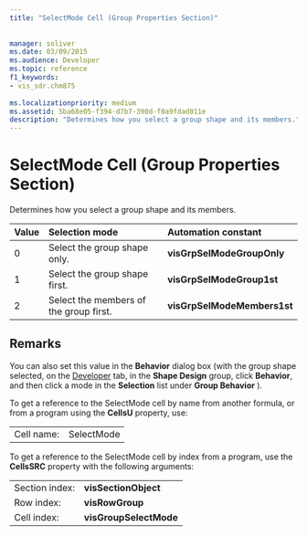 ```yaml
---
title: "SelectMode Cell (Group Properties Section)"
 
 
manager: soliver
ms.date: 03/09/2015
ms.audience: Developer
ms.topic: reference
f1_keywords:
- vis_sdr.chm875
 
ms.localizationpriority: medium
ms.assetid: 5ba68e05-f394-d7b7-390d-f0a9fdad011e
description: "Determines how you select a group shape and its members."
---
```


# SelectMode Cell (Group Properties Section)

Determines how you select a group shape and its members.
  
|**Value**|**Selection mode**|**Automation constant**|
|:-----|:-----|:-----|
|0  <br/> |Select the group shape only.  <br/> |**visGrpSelModeGroupOnly** <br/> |
|1  <br/> |Select the group shape first.  <br/> |**visGrpSelModeGroup1st** <br/> |
|2  <br/> |Select the members of the group first.  <br/> |**visGrpSelModeMembers1st** <br/> |
   
## Remarks

You can also set this value in the **Behavior** dialog box (with the group shape selected, on the [Developer](run-in-developer-mode-display-the-developer-tab.md) tab, in the **Shape Design** group, click **Behavior**, and then click a mode in the **Selection** list under **Group Behavior** ). 
  
To get a reference to the SelectMode cell by name from another formula, or from a program using the **CellsU** property, use: 
  
|||
|:-----|:-----|
|Cell name:  <br/> |SelectMode  <br/> |
   
To get a reference to the SelectMode cell by index from a program, use the **CellsSRC** property with the following arguments: 
  
|||
|:-----|:-----|
|Section index:  <br/> |**visSectionObject** <br/> |
|Row index:  <br/> |**visRowGroup** <br/> |
|Cell index:  <br/> |**visGroupSelectMode** <br/> |
   

